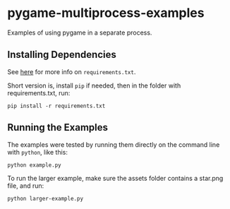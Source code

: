 # pygame-multiprocess-examples

Examples of using pygame in a separate process.

## Installing Dependencies

See [here](https://pip.pypa.io/en/stable/reference/requirements-file-format/) for more info on `requirements.txt`.

Short version is, install `pip` if needed, then in the folder with requirements.txt, run:
```
pip install -r requirements.txt
```

## Running the Examples

The examples were tested by running them directly on the command line with `python`, like this:
```
python example.py
```

To run the larger example, make sure the assets folder contains a star.png file, and run:
```
python larger-example.py
```